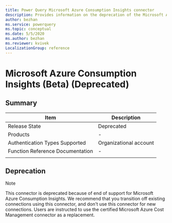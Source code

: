 ```yaml
---
title: Power Query Microsoft Azure Consumption Insights connector
description: Provides information on the deprecation of the Microsoft Azure Consumption Insights.
author: bezhan
ms.service: powerquery
ms.topic: conceptual
ms.date: 5/5/2020
ms.author: bezhan
ms.reviewer: kvivek
LocalizationGroup: reference
---
```


# Microsoft Azure Consumption Insights (Beta) (Deprecated)
 
## Summary

| Item | Description |
| ---- | ----------- |
| Release State | Deprecated |
| Products | - |
| Authentication Types Supported | Organizational account |
| Function Reference Documentation | - |
| | |

## Deprecation

> [!NOTE]
> This connector is deprecated because of end of support for Microsoft Azure Consumption Insights. We recommend that you transition off existing connections using this connector, and don't use this connector for new connections. Users are instructed to use the certified Microsoft Azure Cost Management connector as a replacement. 

